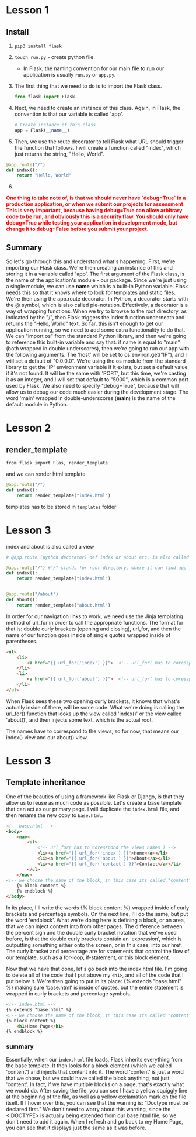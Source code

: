 # Lesson 1

## Install

1. `pip3 install flask`

2. `touch run.py` - create python file.
    - In Flask, the naming convention for our main file to run our application is usually `run.py` or `app.py`.

3. The first thing that we need to do is to import the Flask class.
    ```python
    from flask import Flask
    ```
4. Next, we need to create an instance of this class.
    Again, in Flask, the convention is that our variable is called 'app'.
    ```python
    # Create instance of this class
    app = Flask(__name__)
    ```
5. Then, we use the route decorator to tell Flask what URL should trigger the function that follows.
    I will create a function called "index", which just returns the string, "Hello, World".
```python
@app.route("/")
def index():
    return "Hello, World"
```

6. 


<span style="color:red;">
<strong>One thing to take note of, is that we should never have `debug=True` in a production application, or when we submit our projects for assessment.
This is very important, because having debug=True can allow arbitrary code to be run, and obviously this is a security flaw.
You should only have debug=True while testing your application in development mode, but change it to debug=False before you submit your project.
</strong>
</span>

## Summary 
So let's go through this and understand what's happening.
First, we're importing our Flask class.
We're then creating an instance of this and storing it in a variable called 'app'.
The first argument of the Flask class, is the name of the application's module - our package.
Since we're just using a single module, we can use __name__ which is a built-in Python variable.
Flask needs this so that it knows where to look for templates and static files.
We're then using the app.route decorator.
In Python, a decorator starts with the @ symbol, which is also called pie-notation.
Effectively, a decorator is a way of wrapping functions.
When we try to browse to the root directory, as indicated by the "/", then Flask triggers the index function underneath and returns the "Hello, World" text.
So far, this isn't enough to get our application running, so we need to add some extra functionality to do that.
We can "import os" from the standard Python library, and then we're going to reference this built-in variable and say that:
if name is equal to "main" (both wrapped in double underscores), then we're going to run our app with the following arguments.
The 'host' will be set to os.environ.get("IP"),
and I will set a default of "0.0.0.0".
We're using the os module from the standard library to get the 'IP' environment variable if it exists, but set a default value if it's not found.
It will be the same with 'PORT', but this time, we're casting it as an integer, and I will set that default to "5000", which is a common port used by Flask.
We also need to specify "debug=True", because that will allow us to debug our code much easier during the development stage.
The word 'main' wrapped in double-underscores (__main__) is the name of the default module in Python.

# Lesson 2

## render_template

`from flask import Flas, render_template`

and we can render html template
```python
@app.route("/")
def index():
    return render_template("index.html")
```

templates has to be stored in `templates` folder

# Lesson 3

index and about is also called a view 

```python
# @app.route (python decorator) def index or about etc. is also called a view

@app.route("/") #"/" stands for root directory, where it can find app file
def index():
    return render_template("index.html")


@app.route("/about")
def about():
    return render_template("about.html")
```

In order for our navigation links to work, we need use the Jinja templating method of url_for in order to call the appropriate functions.
The format for that is: double curly brackets (opening and closing), url_for, and then the name of our function goes inside of single quotes wrapped inside of parentheses.

```html
<ul>
    <li>
        <a href="{{ url_for('index') }}">  <!-- url_for( has to coresspond the views names ) -->
    </li>  
    <li>
        <a href="{{ url_for('about') }}">  <!-- url_for( has to coresspond the views names ) -->
    </li> 
</ul>  
```

When Flask sees these two opening curly brackets, it knows that what's actually inside of there, will be some code.
What we're doing is calling the url_for() function that looks up the view called 'index()' or the view called 'about()', and then injects some text, which is the actual root.

The names have to correspond to the views, so for now, that means our index() view and our about() view.

# Lesson 3

## Template inheritance

One of the beauties of using a framework like Flask or Django, is that they allow us to
reuse as much code as possible.
Let's create a base template that can act as our primary page.
I will duplicate the `index.html` file, and then rename the new copy to `base.html`.

```html
<!-- base.html -->
<body>
    <nav>
        <ul>
            <!-- url_for( has to coresspond the views names ) -->
            <li><a href="{{ url_for('index') }}">Home</a></li> 
            <li><a href="{{ url_for('about') }}">About</a></li>
            <li><a href="{{ url_for('contact') }}">Contact</a></li>
        </ul>
    </nav>
<!-- we choose the name of the block, in this case its called "content" -->
    {% block content %}
    {% endblock %}
</body>
```


In its place, I'll write the words {% block content %} wrapped inside of curly brackets
and percentage symbols.
On the next line, I'll do the same, but put the word 'endblock'.
What we're doing here is defining a block, or an area, that we can inject content into
from other pages.
The difference between the percent sign and the double curly bracket notation that we've
used before, is that the double curly brackets contain an 'expression', which is outputting
something either onto the screen, or in this case, into our href.
The curly bracket and percentage are for statements that control the flow of our template, such
as a for-loop, if-statement, or this block element.


Now that we have that done, let's go back into the index.html file.
I'm going to delete all of the code that I put above my `<h1>`, and all of the code that
I put below it.
We're then going to put in its place: {% extends "base.html" %} making sure 'base.html' is
inside of quotes, but the entire statement is wrapped in curly brackets and percentage
symbols.

```html
<!-- index.html -->
{% extends "base.html" %}
<!-- we choose the name of the block, in this case its called "content" -->
{% block content %} 
    <h1>Home Page</h1>
{% endblock %}

```

### summary
Essentially, when our `index.html` file loads, Flask inherits everything from the base template.
It then looks for a block element (which we called 'content') and injects that content
into it.
The word 'content' is just a word that we chose, but we could have called the block
anything, not just 'content'.
In fact, if we have multiple blocks on a page, that's exactly what we would do.
After saving the file, you can see I have a yellow squiggly line at the beginning of
the file, as well as a yellow exclamation mark on the file itself.
If I hover over this, you can see that the warning is: "Doctype must be declared first."
We don't need to worry about this warning, since the <!DOCTYPE> is actually being extended
from our base.html file, so we don't need to add it again.
When I refresh and go back to my Home Page, you can see that it displays just the same
as it was before.